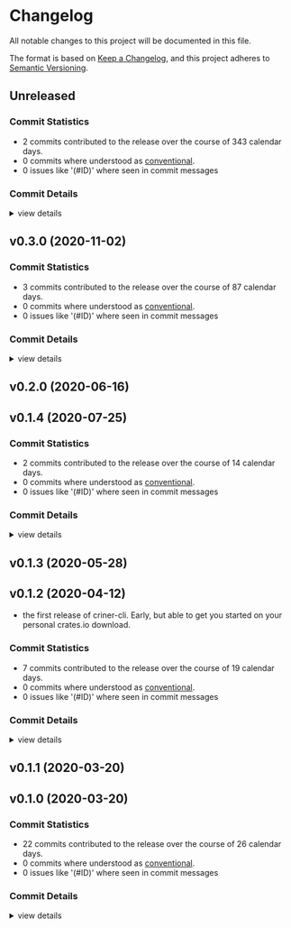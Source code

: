 # Changelog

All notable changes to this project will be documented in this file.

The format is based on [Keep a Changelog](https://keepachangelog.com/en/1.0.0/),
and this project adheres to [Semantic Versioning](https://semver.org/spec/v2.0.0.html).

## Unreleased

### Commit Statistics

<csr-read-only-do-not-edit/>

 - 2 commits contributed to the release over the course of 343 calendar days.
 - 0 commits where understood as [conventional](https://www.conventionalcommits.org).
 - 0 issues like '(#ID)' where seen in commit messages

### Commit Details

<csr-read-only-do-not-edit/>

<details><summary>view details</summary>

 * **Uncategorized**
    - Dependency upgrade ([`6089587`](https://github.com/the-lean-crate/criner/commit/6089587fd23645ba16590eb639cbcd9eae7228d1))
    - cargo clippy ([`d285e06`](https://github.com/the-lean-crate/criner/commit/d285e0609eb699bfb164d584ca44a99dbe2c8d71))
</details>

## v0.3.0 (2020-11-02)

### Commit Statistics

<csr-read-only-do-not-edit/>

 - 3 commits contributed to the release over the course of 87 calendar days.
 - 0 commits where understood as [conventional](https://www.conventionalcommits.org).
 - 0 issues like '(#ID)' where seen in commit messages

### Commit Details

<csr-read-only-do-not-edit/>

<details><summary>view details</summary>

 * **Uncategorized**
    - fix build ([`257a601`](https://github.com/the-lean-crate/criner/commit/257a60192d6543648e6684b07a40024b8f894957))
    - Upgrade to prodash 10 ([`72cccf7`](https://github.com/the-lean-crate/criner/commit/72cccf77a5e228fdbbe7ee60c75f1db5f3ad1a37))
    - Replace structopt with Clap 3 ([`c2313b3`](https://github.com/the-lean-crate/criner/commit/c2313b3601e8a848ae68f42301a3f113bdd807af))
</details>

## v0.2.0 (2020-06-16)

## v0.1.4 (2020-07-25)

### Commit Statistics

<csr-read-only-do-not-edit/>

 - 2 commits contributed to the release over the course of 14 calendar days.
 - 0 commits where understood as [conventional](https://www.conventionalcommits.org).
 - 0 issues like '(#ID)' where seen in commit messages

### Commit Details

<csr-read-only-do-not-edit/>

<details><summary>view details</summary>

 * **Uncategorized**
    - allow for more screenspace via rustfmt config file ([`50dcbac`](https://github.com/the-lean-crate/criner/commit/50dcbac5a4c629dbd292c5b57e222a171299d985))
    - upgrade to prodash 7.0 ([`83d8029`](https://github.com/the-lean-crate/criner/commit/83d8029d782e7d3a6780f66d7383c83c95df3c26))
</details>

## v0.1.3 (2020-05-28)

## v0.1.2 (2020-04-12)

* the first release of criner-cli. Early, but able to get you started on your personal crates.io download.

### Commit Statistics

<csr-read-only-do-not-edit/>

 - 7 commits contributed to the release over the course of 19 calendar days.
 - 0 commits where understood as [conventional](https://www.conventionalcommits.org).
 - 0 issues like '(#ID)' where seen in commit messages

### Commit Details

<csr-read-only-do-not-edit/>

<details><summary>view details</summary>

 * **Uncategorized**
    - Add default value for db-path ([`dbffa6b`](https://github.com/the-lean-crate/criner/commit/dbffa6bf807e879b67bfbf3f1fbf396a0f60ba88))
    - More efficient drawing on idle, putting CPU usage to half or a third. ([`5b34d88`](https://github.com/the-lean-crate/criner/commit/5b34d88fad62cbf58cecf713374579dcfb047ac3))
    - Very first sketch on how to schedule something every 24h ([`6046420`](https://github.com/the-lean-crate/criner/commit/604642096b84ebcb2d7bb600fce054795179aa3e))
    - more stable gui experience ([`a798b1f`](https://github.com/the-lean-crate/criner/commit/a798b1fb46c3e4d5d32c5207543d42d9f37ca782))
    - Don't write 'yanked …' message, it's log spamming ([`bc2cff6`](https://github.com/the-lean-crate/criner/commit/bc2cff6f0e5c78c2b383a9bcf79e847224cf0008))
    - Make aliases more obvious, increase scrollback buffer size ([`2fb5fb1`](https://github.com/the-lean-crate/criner/commit/2fb5fb120aa569f798bf2f4cb938114fa98021c1))
    - Don't create commits if there was no change, save unnecessary history ([`d7b9c61`](https://github.com/the-lean-crate/criner/commit/d7b9c61cb2278cc0e866cf152a5c8f1781532adf))
</details>

## v0.1.1 (2020-03-20)

## v0.1.0 (2020-03-20)

### Commit Statistics

<csr-read-only-do-not-edit/>

 - 22 commits contributed to the release over the course of 26 calendar days.
 - 0 commits where understood as [conventional](https://www.conventionalcommits.org).
 - 0 issues like '(#ID)' where seen in commit messages

### Commit Details

<csr-read-only-do-not-edit/>

<details><summary>view details</summary>

 * **Uncategorized**
    - some more FPS by default, we can afford it ([`abaeb61`](https://github.com/the-lean-crate/criner/commit/abaeb617b6965c6200fd43368747d7dc45afe2fe))
    - always initialize an env-logger for non-gui subcommands ([`0898d52`](https://github.com/the-lean-crate/criner/commit/0898d52affcf470807df7d86110d5f030f46b46a))
    - separate processing and reporting stage, which works due to avoiding… ([`e871dfb`](https://github.com/the-lean-crate/criner/commit/e871dfbbf8326a71b1cebcd51db63db2c81073a5))
    - Since we cannot spawn futures with statements, bundle… ([`c40aa25`](https://github.com/the-lean-crate/criner/commit/c40aa25dab665188094dac24a5b645191d0d9be5))
    - Add support for globbing to limit runtime of reporting ([`79bd2e3`](https://github.com/the-lean-crate/criner/commit/79bd2e31d0e01d67943b6e71253cbe89411ec789))
    - Allow to run the reporting stage separately, to allow turning it off ([`0841822`](https://github.com/the-lean-crate/criner/commit/0841822d6e3e405e96b5a1a47dcc687191ee8e8b))
    - Allow passing options on how often to run stages to CLI ([`e6ad22e`](https://github.com/the-lean-crate/criner/commit/e6ad22ee98305e3bea5c04fc16ca8511f4875060))
    - Automatically turn on the logger in no-gui, but allow people to override it ([`b5e74b6`](https://github.com/the-lean-crate/criner/commit/b5e74b61fd2cd2301741117a43d8cd7fa292880b))
    - First part of exporting crate versions ([`ee2dfa5`](https://github.com/the-lean-crate/criner/commit/ee2dfa5539ee455a1fce43a4ca4f0fa84004005c))
    - frame for exporting an sqlite database into a clearer form ([`0394e86`](https://github.com/the-lean-crate/criner/commit/0394e86193904018ef082d7e06e895607c6b7c1f))
    - Control intervals from the command-line ([`d478bc5`](https://github.com/the-lean-crate/criner/commit/d478bc5f539a19632aaccee6d1218e4e653fe10c))
    - Spawn cpu+output  bound processors (for now dummy ones) ([`896de2b`](https://github.com/the-lean-crate/criner/commit/896de2b1e52de55beaf73107b92dbea509715d78))
    - fix args ([`2d9bea9`](https://github.com/the-lean-crate/criner/commit/2d9bea983b5baffa6f34b261af66106919f3c4d2))
    - Prepare for CPU bound processors ([`a928d27`](https://github.com/the-lean-crate/criner/commit/a928d274eeb72003de43daf5cf54b041ab438ecd))
    - Let processing stage handle its own workers ([`d8d640d`](https://github.com/the-lean-crate/criner/commit/d8d640ddd3ebf6cd264f86d5fd3d2b8ac4ad944d))
    - Extract engine runner ([`cdd2c0e`](https://github.com/the-lean-crate/criner/commit/cdd2c0ee03d81e6e09c52ffe191b59bd8ba33c79))
    - First migration ([`fd30e97`](https://github.com/the-lean-crate/criner/commit/fd30e97e55dd37b7e8e6e9ae979d56ac6cbfadbd))
    - Initial version of migration command ([`b149866`](https://github.com/the-lean-crate/criner/commit/b1498662841844b451c3240f340224d35116d9f9))
    - Store downloads only in assets directory, now part of the DB ([`dc4d7aa`](https://github.com/the-lean-crate/criner/commit/dc4d7aa59539d4c0c23cfa80624061685916f392))
    - First rough CLI startup ([`cfb6eb5`](https://github.com/the-lean-crate/criner/commit/cfb6eb53c80cc31a5664bb640314b42eac547315))
    - Prepare criner-only CLI ([`4d5a235`](https://github.com/the-lean-crate/criner/commit/4d5a2354b90ea9f243cae8a248f2ca8fcc36dc44))
    - Initial commit as copy from crates-io-cli ([`2dfefdf`](https://github.com/the-lean-crate/criner/commit/2dfefdf902c1bea243489f9deebce95c8bc8b4ac))
</details>

